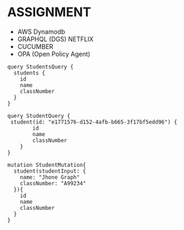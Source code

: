 # ASSIGNMENT

- AWS Dynamodb
- GRAPHQL (DGS) NETFLIX
- CUCUMBER
- OPA (Open Policy Agent)

````
query StudentsQuery {
  students {
    id
    name
    classNumber
  }
}

query StudentQuery {
 student(id: "e1771576-d152-4afb-b665-3f17bf5edd96") {
        id
        name
        classNumber
    }
}

mutation StudentMutation{
  student(studentInput: {
    name: "Jhone Graph"
    classNumber: "A99234"
  }){
    id
    name
    classNumber
  }
}
````

